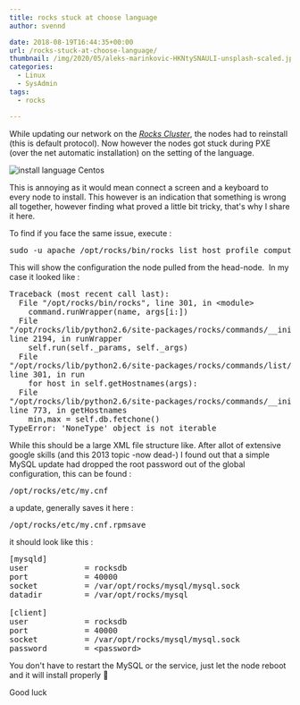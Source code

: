 ```yaml
---
title: rocks stuck at choose language
author: svennd

date: 2018-08-19T16:44:35+00:00
url: /rocks-stuck-at-choose-language/
thumbnail: /img/2020/05/aleks-marinkovic-HKNtySNAULI-unsplash-scaled.jpg
categories:
  - Linux
  - SysAdmin
tags:
  - rocks

---
```

While updating our network on the [_Rocks Cluster_][1], the nodes had to reinstall (this is default protocol). Now however the nodes got stuck during PXE (over the net automatic installation) on the setting of the language.

![install language Centos](/img/2018/08/centos_6_install_language.png)

This is annoying as it would mean connect a screen and a keyboard to every node to install. This however is an indication that something is wrong all together, however finding what proved a little bit tricky, that's why I share it here.

To find if you face the same issue, execute :

<pre>sudo -u apache /opt/rocks/bin/rocks list host profile compute-0-0</pre>

This will show the configuration the node pulled from the head-node.  In my case it looked like :

<pre>Traceback (most recent call last):
  File "/opt/rocks/bin/rocks", line 301, in &lt;module&gt;
    command.runWrapper(name, args[i:])
  File
"/opt/rocks/lib/python2.6/site-packages/rocks/commands/__init__.py",
line 2194, in runWrapper
    self.run(self._params, self._args)
  File
"/opt/rocks/lib/python2.6/site-packages/rocks/commands/list/host/profile/__init__.py",
line 301, in run
    for host in self.getHostnames(args):
  File
"/opt/rocks/lib/python2.6/site-packages/rocks/commands/__init__.py",
line 773, in getHostnames
    min,max = self.db.fetchone()
TypeError: 'NoneType' object is not iterable</pre>

While this should be a large XML file structure like. After allot of extensive google skills (and this 2013 topic -now dead-) I found out that a simple MySQL update had dropped the root password out of the global configuration, this can be found :

<pre>/opt/rocks/etc/my.cnf</pre>

a update, generally saves it here :

<pre>/opt/rocks/etc/my.cnf.rpmsave</pre>

it should look like this :

<pre>[mysqld]
user            = rocksdb
port            = 40000
socket          = /var/opt/rocks/mysql/mysql.sock
datadir         = /var/opt/rocks/mysql

[client]
user            = rocksdb
port            = 40000
socket          = /var/opt/rocks/mysql/mysql.sock
password        = &lt;password&gt;
</pre>

You don't have to restart the MySQL or the service, just let the node reboot and it will install properly 🙂

Good luck

 [1]: http://www.rocksclusters.org
